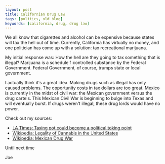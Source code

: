 ```yaml
---
layout: post
title: Californian Drug Law
tags: [politics, old blog]
keywords: [california, drug, drug law]
---
```


We all know that cigarettes and alcohol can be expensive because states will tax the hell out of time. Currently, California has virtually no money, and one politician has come up with a solution: tax recreational marijuana.

My initial response was: How the hell are they going to tax something that is illegal? Marijuana is a schedule 1 controlled substance by the Federal Government. Federal Government, of course, trumps state or local government.

I actually think it's a great idea. Making drugs such as illegal has only caused problems. The opportunity costs in tax dollars are too great. Mexico is currently in the midst of civil war: the Mexican government versus the drug cartels. This Mexican Civil War is beginning to bulge into Texas and will eventually burst. If drugs weren't illegal, these drug lords would have no power.

Check out my sources:
* [LA Times: Taxing pot could become a political toking point](http://www.latimes.com/news/local/la-me-pottax24-2009feb24,0,7534269.story)
* [Wikipedia: Legality of Cannabis in the United States](https://en.wikipedia.org/wiki/Legality_of_cannabis#United_States)
* [Wikipedia: Mexican Drug War](https://en.wikipedia.org/wiki/Mexican_Drug_War)

Until next time

Joe
